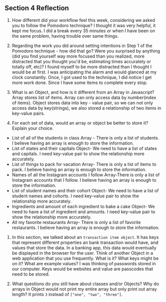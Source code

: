 ## Section 4 Reflection

1. How different did your workflow feel this week, considering we asked you to follow the Pomodoro technique?
I thought it was very helpful, it kept me focus. I did a break every 35 minutes or when I have been on the same
problem, having trouble over same things.  

1. Regarding the work you did around setting intentions in Step 1 of the Pomodoro technique - how did that go? Were you surprised by anything (did you find yourself way more focused than you realized, more distracted that you thought you'd be, estimating times accurately or totally off, etc)?
I found myself to be more distracted than I thought I would be at first. I was anticipating the alarm and would glanced at my clock constantly. Once, I got used to the technique, I did notice I get more work done. Since I have some items to complete every stop.

1. What is an Object, and how is it different from an Array in Javascript?
Array stores list of items. Array can only access data by number(index of items). Object stores data into key - value pair, so we can not only access data by key(strings), we also stored a relationship of two items in key-value pairs.


1. For each set of data, would an array or object be better to store it? Explain your choice.

  * List of all of the students in class
  Array -  There is only a list of students. I believe having an array is enough to store the information.
  * List of states and their capitals
  Object-  We need to have a list of states and capitals. I need key-value pair to show the relationship more accurately.
  * List of things to pack for vacation
  Array- There is only a list of items to pack. I believe having an array is enough to store the information.
  * Names of all the Instagram accounts I follow
  Array-There is only a list of Instagram accounts that I follow. I believe having an array is enough to store the information.
  * List of student names and their cohort
  Object- We need to have a list of student names and cohorts. I need key-value pair to show the relationship more accurately.
  * Ingredients and amount of each ingredient to bake a cake
  Object- We need to have a list of ingredient and amounts. I need key-value pair to show the relationship more accurately.
  * All my favorite restaurants
  Array- There is only a list of favorite restaurants. I believe having an array is enough to store the information.

1. In this section, we talked about an `transaction item object`. It has keys that represent different properties an bank transaction would have, and values that store the data. In a banking app, this data would eventually be displayed in the browser for the user. Think of another Object in a web application that you use frequently. What is it? What keys might be on it? What are example values?
I was thinking of passwords stored in our computer. Keys would be websites and value are passcodes that need to be stored.

1. What questions do you still have about classes and/or Objects?
Why do arrays in Object would not print my entire array but only print out array length? It prints `3` instead of `["one", "two", "three"]`.
